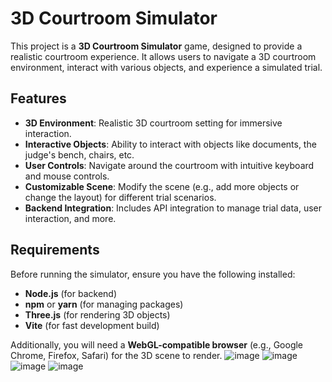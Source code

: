 # 3D Courtroom Simulator

This project is a **3D Courtroom Simulator** game, designed to provide a realistic courtroom experience. It allows users to navigate a 3D courtroom environment, interact with various objects, and experience a simulated trial.

## Features

- **3D Environment**: Realistic 3D courtroom setting for immersive interaction.
- **Interactive Objects**: Ability to interact with objects like documents, the judge's bench, chairs, etc.
- **User Controls**: Navigate around the courtroom with intuitive keyboard and mouse controls.
- **Customizable Scene**: Modify the scene (e.g., add more objects or change the layout) for different trial scenarios.
- **Backend Integration**: Includes API integration to manage trial data, user interaction, and more.

## Requirements

Before running the simulator, ensure you have the following installed:

- **Node.js** (for backend)
- **npm** or **yarn** (for managing packages)
- **Three.js** (for rendering 3D objects)
- **Vite** (for fast development build)

Additionally, you will need a **WebGL-compatible browser** (e.g., Google Chrome, Firefox, Safari) for the 3D scene to render.
![image](https://github.com/user-attachments/assets/ae3ada07-8ba1-40f5-abdf-a3888a12e8df)
![image](https://github.com/user-attachments/assets/2b330449-7365-4290-903a-0dfa9a2ef3ce)
![image](https://github.com/user-attachments/assets/7ae0b917-802d-4691-af00-a0b691075e77)
![image](https://github.com/user-attachments/assets/2388fbc7-5c12-4e8c-b37c-d591079d5ef9)
